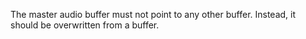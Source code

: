 

The master audio buffer must not point to any other buffer. Instead, it should be overwritten from a buffer.